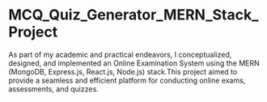 # MCQ_Quiz_Generator_MERN_Stack_Project
 As part of my academic and practical endeavors, I conceptualized, designed, and implemented an Online  Examination System using the MERN (MongoDB, Express.js, React.js, Node.js) stack.This project aimed to  provide a seamless and efficient platform for conducting online exams, assessments, and quizzes.
